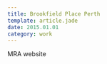 ```yaml
---
title: Brookfield Place Perth
template: article.jade
date: 2015.01.01
category: work
---
```


MRA website
